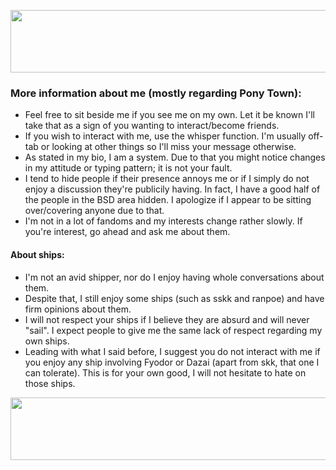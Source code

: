 <p align="center">
  <img width="800" height="100" src="https://64.media.tumblr.com/06c4fd6a5bb2b3ce6de334e11437652a/d5fb3c05e7c3fccc-0e/s2048x3072/4586a247504711cb992132ff0022b6c7e6626151.pnj">
</p>

### More information about me (mostly regarding Pony Town):
+ Feel free to sit beside me if you see me on my own. Let it be known I'll take that as a sign of you wanting to interact/become friends.
+ If you wish to interact with me, use the whisper function. I'm usually off-tab or looking at other things so I'll miss your message otherwise.
+ As stated in my bio, I am a system. Due to that you might notice changes in my attitude or typing pattern; it is not your fault.
+ I tend to hide people if their presence annoys me or if I simply do not enjoy a discussion they're publicily having. In fact, I have a good half of the people in the BSD area hidden. I apologize if I appear to be sitting over/covering anyone due to that.
+ I'm not in a lot of fandoms and my interests change rather slowly. If you're interest, go ahead and ask me about them.

#### About ships:
+ I'm not an avid shipper, nor do I enjoy having whole conversations about them.
+ Despite that, I still enjoy some ships (such as sskk and ranpoe) and have firm opinions about them.
+ I will not respect your ships if I believe they are absurd and will never "sail". I expect people to give me the same lack of respect regarding my own ships.
+ Leading with what I said before, I suggest you do not interact with me if you enjoy any ship involving Fyodor or Dazai (apart from skk, that one I can tolerate). This is for your own good, I will not hesitate to hate on those ships.

<p align="center">
  <img width="1000" height="100" src="https://64.media.tumblr.com/6786eaec9c7c2e633934506ff6ab0ab5/d5fb3c05e7c3fccc-a1/s2048x3072/f42de9d4842e7a80e775aa12c7fc1b195f7eb397.pnj">
</p>
